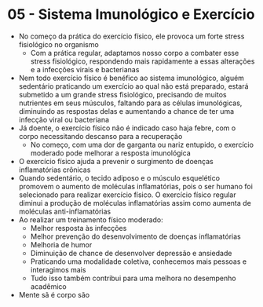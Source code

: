 # 05 - Sistema Imunológico e Exercício
* No começo da prática do exercício físico, ele provoca um forte stress fisiológico no organismo
    * Com a prática regular, adaptamos nosso corpo a combater esse stress fisiológico, respondendo mais rapidamente a essas alterações e a infecções virais e bacterianas
* Nem todo exercício físico é benéfico ao sistema imunológico, alguém sedentário praticando um exercício ao qual não está preparado, estará submetido a um grande stress fisiológico, precisando de muitos nutrientes em seus músculos, faltando para as células imunológicas, diminuindo as respostas delas e aumentando a chance de ter uma infecção viral ou bacteriana
* Já doente, o exercício físico não é indicado caso haja febre, com o corpo necessitando descanso para a recuperação
    * No começo, com uma dor de garganta ou nariz entupido, o exercício moderado pode melhorar a resposta imunológica
* O exercício físico ajuda a prevenir o surgimento de doenças inflamatórias crônicas
* Quando sedentário, o tecido adiposo e o músculo esquelético promovem o aumento de moléculas inflamatórias, pois o ser humano foi selecionado para realizar exercício físico. O exercício físico regular diminui a produção de moléculas inflamatórias assim como aumenta de moléculas anti-inflamatórias
* Ao realizar um treinamento físico moderado:
    * Melhor resposta às infecções
    * Melhor prevenção do desenvolvimento de doenças inflamatórias
    * Melhoria de humor
    * Diminuição de chance de desenvolver depressão e ansiedade
    * Praticando uma modalidade coletiva, conhecemos mais pessoas e interagimos mais
    * Tudo isso também contribui para uma melhora no desempenho acadêmico
* Mente sã é corpo são
